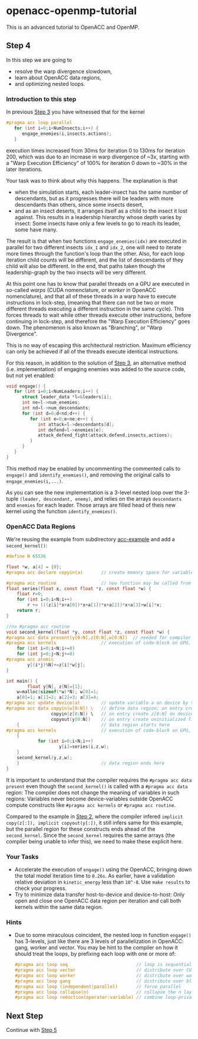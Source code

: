 # openacc-openmp-tutorial
This is an advanced tutorial to OpenACC and OpenMP.

## Step 4
In this step we are going to 
* resolve the warp divergence slowdown,
* learn about OpenACC data regions,
* and optimizing nested loops.

### Introduction to this step
In previous [Step 3](../../blob/step3/step.md) you have witnessed that for the kernel
```C
#pragma acc loop parallel
   for (int i=0;i<NumInsects;i++) {
      engage_enemies(i,insects,actions);
   }
``` 
execution times increased from 30ms for iteration 0 to 130ms for iteration 200, which was due to an increase in warp divergence of ~3x, starting with a "Warp Execution Efficiency" of 100% for iteration 0 down to ~30% in the later iterations. 

Your task was to think about why this happens. The explanation is that 
* when the simulation starts, each leader-insect has the same number of descendants, but as it progresses there will be leaders with more descendants than others, since some insects desert,
* and as an insect deserts, it arranges itself as a child to the insect it lost against. This results in a leadership hierarchy whose depth varies by insect: Some insects have only a few levels to go to reach its leader, some have many.

The result is that when two functions `engage_enemies(idx)` are executed in parallel for two different insects `idx_1` and `idx_2`, one will need to iterate more times through the function's loop than the other. Also, for each loop iteration child counts will be different, and the list of descendants of they child will also be different.
In the end, that paths taken though the leadership-graph by the two insects will be very different.

At this point one has to know that parallel threads on a GPU are executed in so-called *warps* (CUDA nomenclature, or *worker* in OpenACC nomenclature), and that all of these threads in a warp have to execute instructions in lock-step, (meaning that there can not be two or more different threads executing a different instruction in the same cycle). This forces threads to wait while other threads execute other instructions, before continuing in lock-step, and therefore the "Warp Execution Efficiency" goes down. The phenomenon is also known as "Branching", or "Warp Divergence".

This is no way of escaping this architectural restriction. Maximum efficiency can only be achieved if all of the threads execute identical instructions.

For this reason, in addition to the solution of [Step 3](../../blob/step3/step.md), an alternative method (i.e. implementation) of engaging enemies was added to the source code, but not yet enabled:
```C
void engage() {
   for (int i=0;i<NumLeaders;i++) {
      struct leader_data *l=&leaders[i];
      int ne=l->num_enemies;
      int nd=l->num_descendants;
      for (int d=0;d<nd;d++) {
         for (int e=0;e<ne;e++) {
            int attack=l->descendants[d];
            int defend=l->enemies[e];
            attack_defend_fight(attack,defend,insects,actions);
         }
      }
   }
}
```
This method may be enabled by uncommenting the commented calls to `engage()` and `identify_enemies()`, and removing the original calls to `engage_enemies(i,...)`.

As you can see the new implementation is a 3-level nested loop over the 3-tuple `(leader, descendant, enemy)`, and relies on the arrays `descendants` and `enemies` for each leader. Those arrays are filled head of theis new kernel using the function `identify_enemies()`.

### OpenACC Data Regions 
We're reusing the example from subdirectory [acc-example](acc-example) and add a `second_kernel()`:
```C
#define N 65536

float *w, a[4] = {0};
#pragma acc declare copyin(a)       // create memory space for variable a on device and copy to device once

#pragma acc routine                 // now function may be called from ACC region
float series(float x, const float *z, const float *w) {
	float r=0;
	for (int i=0;i<N;i++) 
		r += (((z[i]*x+a[0])*x+a[1])*x+a[2])*x+a[3]+w[i]*x;
	return r;
}

//no #pragma acc routine
void second_kernel(float *y, const float *z, const float *w) {
#pragma acc data present(y[0:N],z[0:N],w[0:N])  // needed for compiler to assign device fields to pointers
#pragma acc kernels                 // execution of code-block on GPU, compiler tries to derive appropriate method
	for (int i=0;i<N;i+=8)
	for (int j=0;j<N;j+=8)
#pragma acc atomic
		y[(i*j)%N]+=z[i]*w[j];
}

int main() {
        float y[N], z[N]={1};
	w=malloc(sizeof(*w)*N); w[0]=1;
	a[0]=1; a[1]=2; a[2]=3; a[3]=4;
#pragma acc update device(a)        // update variable a on device by those on host
#pragma acc data copyin(w[0:N]) \   // define data region; on entry create field w[0:N] on device by copy from host
                 copyin(z[0:N]) \   // on entry create z[0:N] on device by copy from host
                 copyout(y[0:N])    // on entry create uninitialized field y[0:N] on device, copy-out on exit
    {                               // data region starts here
#pragma acc kernels                 // execution of code-block on GPU, compiler tries to derive appropriate method
   	{
	        for (int i=0;i<N;i++)
        	        y[i]=series(i,z,w);
	}
	second_kernel(y,z,w);
    }                               // data region ends here
}
```

It is important to understand that the compiler requires the `#pragma acc data present` even though the `second_kernel()` is called with a `#pragma acc data` region: The compiler does not change the meaning of variables in such regions: Variables never become device-variables outside OpenACC compute constructs like `#pragma acc kernels` or `#pragma acc routine`.

Compared to the example in [Step 2](../../blob/step2/step.md), where the compiler infered `implicit copy(z[:]), implicit copyout(y[:])`, it still infers same for this example, but the parallel region for these constructs ends ahead of the `second_kernel`. Since the `second_kernel` requires the same arrays (the compiler being unable to infer this), we need to make these explicit here.

### Your Tasks
* Accelerate the execution of `engage()` using the OpenACC, bringing down the total model iteration time to `0.26s`. As earlier, have a validation relative deviation in `kinetic_energy` less than `10^-8`. Use `make results` to check your progress.
* Try to minimize data transfer host-to-device and device-to-host: Only open and close one OpenACC data region per iteration and call both kernels within the same data region.


### Hints
* Due to some miraculous coincident, the nested loop in function `engage()` has 3-levels, just like there are 3 levels of parallelization in OpenACC: gang, worker and vector. 
  You may be hint to the compiler on how it should treat the loops, by prefixing each loop with one or more of:
  ```C
  #pragma acc loop seq                          // loop is sequential or serial
  #pragma acc loop vector                       // distribute over CUDA-cores
  #pragma acc loop worker                       // distribute over warps
  #pragma acc loop gang                         // distribute over blocks
  #pragma acc loop (independent|parallel)       // force parallel
  #pragma acc loop collapse(n)                  // collapse the n layers of nested loops into one
  #pragma acc loop reduction(operator:variable) // combine loop-private variable using operator at end
  ```

## Next Step
Continue with [Step 5](../../blob/step5/step.md)






